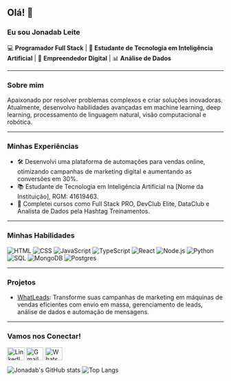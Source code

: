 ## Olá! 👋

### Eu sou Jonadab Leite

💻 **Programador Full Stack** | 🤖 **Estudante de Tecnologia em Inteligência Artificial** | 🚀 **Empreendedor Digital** | 📊 **Análise de Dados**

---

### Sobre mim

Apaixonado por resolver problemas complexos e criar soluções inovadoras. Atualmente, desenvolvo habilidades avançadas em machine learning, deep learning, processamento de linguagem natural, visão computacional e robótica.

---

### Minhas Experiências

- 🛠️ Desenvolvi uma plataforma de automações para vendas online, otimizando campanhas de marketing digital e aumentando as conversões em 30%.
- 📚 Estudante de Tecnologia em Inteligência Artificial na [Nome da Instituição], RGM: 41619463.
- 📜 Completei cursos como Full Stack PRO, DevClub Elite, DataClub e Analista de Dados pela Hashtag Treinamentos.

---

### Minhas Habilidades

![HTML](https://img.shields.io/badge/HTML5-E34F26?style=for-the-badge&logo=html5&logoColor=white)
![CSS](https://img.shields.io/badge/CSS3-1572B6?style=for-the-badge&logo=css3&logoColor=white)
![JavaScript](https://img.shields.io/badge/JavaScript-F7DF1E?style=for-the-badge&logo=javascript&logoColor=black)
![TypeScript](https://img.shields.io/badge/TypeScript-007ACC?style=for-the-badge&logo=typescript&logoColor=white)
![React](https://img.shields.io/badge/React-20232A?style=for-the-badge&logo=react&logoColor=61DAFB)
![Node.js](https://img.shields.io/badge/Node.js-43853D?style=for-the-badge&logo=node.js&logoColor=white)
![Python](https://img.shields.io/badge/Python-3776AB?style=for-the-badge&logo=python&logoColor=white)
![SQL](https://img.shields.io/badge/SQL-239120?style=for-the-badge&logo=sqlite&logoColor=white)
![MongoDB](https://img.shields.io/badge/MongoDB-4EA94B?style=for-the-badge&logo=mongodb&logoColor=white)
![Postgres](https://img.shields.io/badge/PostgreSQL-316192?style=for-the-badge&logo=postgresql&logoColor=white)

---

### Projetos

- [WhatLeads](https://acesso.whatlead.com.br/login): Transforme suas campanhas de marketing em máquinas de vendas eficientes com envio em massa, gerenciamento de leads, análise de dados e automação de mensagens.

---

### Vamos nos Conectar!

<a href="https://www.linkedin.com/in/jonadableite/" target="blank"><img align="center" src="https://cdn.jsdelivr.net/npm/simple-icons@3.0.1/icons/linkedin.svg" alt="LinkedIn" height="30" width="40" /></a>
<a href="mailto:jonadab.leite@gmail.com" target="blank"><img align="center" src="https://img.shields.io/badge/Gmail-D14836?style=for-the-badge&logo=gmail&logoColor=white" alt="Gmail" height="30" width="40" /></a>
<a href="https://wa.me/seu_numero_de_telefone" target="blank"><img align="center" src="https://img.shields.io/badge/WhatsApp-25D366?style=for-the-badge&logo=whatsapp&logoColor=white" alt="WhatsApp" height="30" width="40" /></a>


![Jonadab's GitHub stats](https://github-readme-stats.vercel.app/api?username=jonadableite&theme=blue-green)
![Top Langs](https://github-readme-stats.vercel.app/api/top-langs/?username=jonadableite&theme=blue-green)
